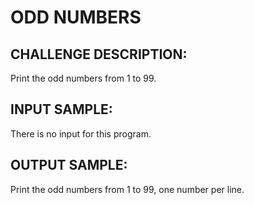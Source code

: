 ODD NUMBERS
===========

CHALLENGE DESCRIPTION:
----------------------


Print the odd numbers from 1 to 99.

INPUT SAMPLE:
-------------

There is no input for this program.

OUTPUT SAMPLE:
--------------

Print the odd numbers from 1 to 99, one number per line. 